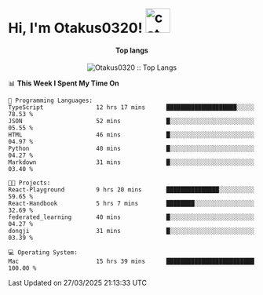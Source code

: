 <h1> Hi, I'm Otakus0320! <img src="https://media.giphy.com/media/mGcNjsfWAjY5AEZNw6/giphy.gif" width="50" alt="cat"></h1>

<h4 align="center">Top langs</h4>

<p align="center"><img src="https://github-readme-stats.vercel.app/api/top-langs/?username=Otakus0320&langs_count=10&theme=tokyonight&layout=compact&timestamp={{random_number}}" alt="Otakus0320 :: Top Langs" /></p>

<!--START_SECTION:waka-->
📊 **This Week I Spent My Time On** 

```text
💬 Programming Languages: 
TypeScript               12 hrs 17 mins      ████████████████████░░░░░   78.53 % 
JSON                     52 mins             █░░░░░░░░░░░░░░░░░░░░░░░░   05.55 % 
HTML                     46 mins             █░░░░░░░░░░░░░░░░░░░░░░░░   04.97 % 
Python                   40 mins             █░░░░░░░░░░░░░░░░░░░░░░░░   04.27 % 
Markdown                 31 mins             █░░░░░░░░░░░░░░░░░░░░░░░░   03.40 % 

🐱‍💻 Projects: 
React-Playground         9 hrs 20 mins       ███████████████░░░░░░░░░░   59.65 % 
React-Handbook           5 hrs 7 mins        ████████░░░░░░░░░░░░░░░░░   32.69 % 
federated_learning       40 mins             █░░░░░░░░░░░░░░░░░░░░░░░░   04.27 % 
dongji                   31 mins             █░░░░░░░░░░░░░░░░░░░░░░░░   03.39 % 

💻 Operating System: 
Mac                      15 hrs 39 mins      █████████████████████████   100.00 % 
```


 Last Updated on 27/03/2025 21:13:33 UTC
<!--END_SECTION:waka-->
